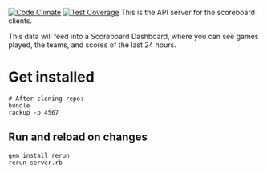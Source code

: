 [![Code Climate](https://codeclimate.com/github/jbavari/scoreboard-api/badges/gpa.svg)](https://codeclimate.com/github/jbavari/scoreboard-api) [![Test Coverage](https://codeclimate.com/github/jbavari/scoreboard-api/badges/coverage.svg)](https://codeclimate.com/github/jbavari/scoreboard-api/coverage)
This is the API server for the scoreboard clients.

This data will feed into a Scoreboard Dashboard, where you can see games played, the teams, and scores of the last 24 hours.

# Get installed

```
# After cloning repo:
bundle
rackup -p 4567
```

## Run and reload on changes

```
gem install rerun
rerun server.rb
```
